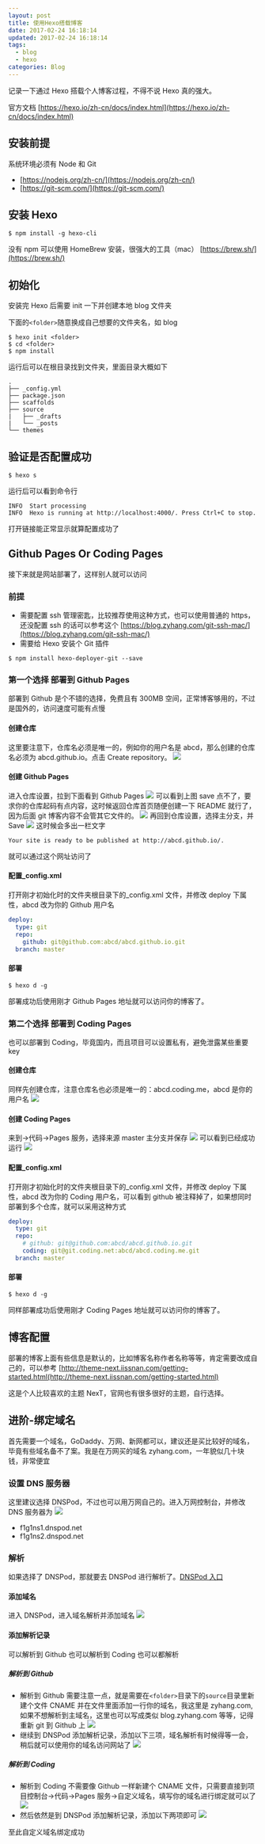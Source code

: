 ```yaml
---
layout: post
title: 使用Hexo搭载博客
date: 2017-02-24 16:18:14
updated: 2017-02-24 16:18:14
tags:
  - blog
  - hexo
categories: Blog
---
```


记录一下通过 Hexo 搭载个人博客过程，不得不说 Hexo 真的强大。

官方文档
[https://hexo.io/zh-cn/docs/index.html](https://hexo.io/zh-cn/docs/index.html)

<!-- More -->

## 安装前提

系统环境必须有 Node 和 Git

- [https://nodejs.org/zh-cn/](https://nodejs.org/zh-cn/)
- [https://git-scm.com/](https://git-scm.com/)

## 安装 Hexo

```shell
$ npm install -g hexo-cli
```

没有 npm 可以使用 HomeBrew 安装，很强大的工具（mac）
[https://brew.sh/](https://brew.sh/)

## 初始化

安装完 Hexo 后需要 init 一下并创建本地 blog 文件夹

下面的`<folder>`随意换成自己想要的文件夹名，如 blog

```shell
$ hexo init <folder>
$ cd <folder>
$ npm install
```

运行后可以在根目录找到<folder>文件夹，里面目录大概如下

```none
.
├── _config.yml
├── package.json
├── scaffolds
├── source
|   ├── _drafts
|   └── _posts
└── themes
```

## 验证是否配置成功

```shell
$ hexo s
```

运行后可以看到命令行

```shell
INFO  Start processing
INFO  Hexo is running at http://localhost:4000/. Press Ctrl+C to stop.
```

打开链接能正常显示就算配置成功了

## Github Pages Or Coding Pages

接下来就是网站部署了，这样别人就可以访问

### 前提

- 需要配置 ssh 管理密匙，比较推荐使用这种方式，也可以使用普通的 https，还没配置 ssh 的话可以参考这个
  [https://blog.zyhang.com/git-ssh-mac/](https://blog.zyhang.com/git-ssh-mac/)
- 需要给 Hexo 安装个 Git 插件

```shell
$ npm install hexo-deployer-git --save
```

### 第一个选择 部署到 Github Pages

部署到 Github 是个不错的选择，免费且有 300MB 空间，正常博客够用的，不过是国外的，访问速度可能有点慢

#### 创建仓库

这里要注意下，仓库名必须是唯一的，例如你的用户名是 abcd，那么创建的仓库名必须为 abcd.github.io。点击 Create repository。
![](1.png)

#### 创建 Github Pages

进入仓库设置，拉到下面看到 Github Pages
![](2.png)
可以看到上图 save 点不了，要求你的仓库起码有点内容，这时候返回仓库首页随便创建一下 README 就行了，因为后面 git 博客内容不会管其它文件的。
![](3.png)
再回到仓库设置，选择主分支，并 Save
![](4.png)
这时候会多出一栏文字

```shell
Your site is ready to be published at http://abcd.github.io/.
```

就可以通过这个网址访问了

#### 配置\_config.xml

打开刚才初始化时的文件夹根目录下的\_config.xml 文件，并修改 deploy 下属性，abcd 改为你的 Github 用户名

```yaml
deploy:
  type: git
  repo:
    github: git@github.com:abcd/abcd.github.io.git
  branch: master
```

#### 部署

```shell
$ hexo d -g
```

部署成功后使用刚才 Github Pages 地址就可以访问你的博客了。

### 第二个选择 部署到 Coding Pages

也可以部署到 Coding，毕竟国内，而且项目可以设置私有，避免泄露某些重要 key

#### 创建仓库

同样先创建仓库，注意仓库名也必须是唯一的：abcd.coding.me，abcd 是你的用户名
![](5.png)

#### 创建 Coding Pages

来到->代码->Pages 服务，选择来源 master 主分支并保存
![](6.png)
可以看到已经成功运行
![](7.png)

#### 配置\_config.xml

打开刚才初始化时的文件夹根目录下的\_config.xml 文件，并修改 deploy 下属性，abcd 改为你的 Coding 用户名，可以看到 github 被注释掉了，如果想同时部署到多个仓库，就可以采用这种方式

```yaml
deploy:
  type: git
  repo:
    # github: git@github.com:abcd/abcd.github.io.git
    coding: git@git.coding.net:abcd/abcd.coding.me.git
  branch: master
```

#### 部署

```shell
$ hexo d -g
```

同样部署成功后使用刚才 Coding Pages 地址就可以访问你的博客了。

## 博客配置

部署的博客上面有些信息是默认的，比如博客名称作者名称等等，肯定需要改成自己的，可以参考
[http://theme-next.iissnan.com/getting-started.html(http://theme-next.iissnan.com/getting-started.html)

这是个人比较喜欢的主题 NexT，官网也有很多很好的主题，自行选择。

## 进阶-绑定域名

首先需要一个域名，GoDaddy、万网、新网都可以，建议还是买比较好的域名，毕竟有些域名备不了案。我是在万网买的域名 zyhang.com，一年貌似几十块钱，非常便宜

### 设置 DNS 服务器

这里建议选择 DNSPod，不过也可以用万网自己的。进入万网控制台，并修改 DNS 服务器为
![](8.png)

- f1g1ns1.dnspod.net
- f1g1ns2.dnspod.net

### 解析

如果选择了 DNSPod，那就要去 DNSPod 进行解析了。[DNSPod 入口](https://www.dnspod.cn/)

#### 添加域名

进入 DNSPod，进入域名解析并添加域名
![](9.png)

#### 添加解析记录

可以解析到 Github 也可以解析到 Coding 也可以都解析

##### 解析到 Github

- 解析到 Github 需要注意一点，就是需要在`<folder>`目录下的`source`目录里新建个文件 CNAME 并在文件里面添加一行你的域名，我这里是 zyhang.com,如果不想解析到主域名，这里也可以写成类似 blog.zyhang.com 等等，记得重新 git 到 Github 上
  ![](10.png)
- 继续到 DNSPod 添加解析记录，添加以下三项，域名解析有时候得等一会，稍后就可以使用你的域名访问网站了
  ![](11.png)

##### 解析到 Coding

- 解析到 Coding 不需要像 Github 一样新建个 CNAME 文件，只需要直接到项目控制台->代码->Pages 服务->自定义域名，填写你的域名进行绑定就可以了
  ![](12.png)
- 然后依然是到 DNSPod 添加解析记录，添加以下两项即可
  ![](13.png)

至此自定义域名绑定成功
